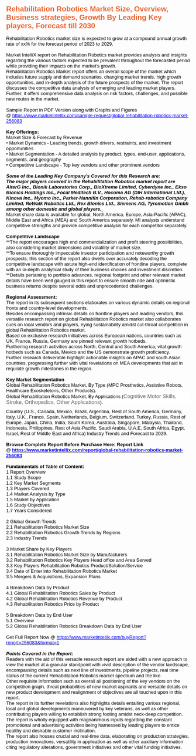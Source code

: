 <p style='margin-right:0cm;margin-left:0cm;font-size:16px;font-family:"Calibri",sans-serif;margin-top:0cm;margin-bottom:0cm;font-size:11.0pt;line-height:normal;'><strong><span style='font-size:20px;font-family:"Verdana",sans-serif;color:#EB622E;'>Rehabilitation Robotics Market Size, Overview, Business strategies, Growth By Leading Key players, Forecast till 2030</span></strong></p>
<p style='margin-right:0cm;margin-left:0cm;font-size:16px;font-family:"Calibri",sans-serif;margin-top:0cm;margin-bottom:0cm;font-size:11.0pt;line-height:normal;'><span style='font-size:13px;font-family:"Verdana",sans-serif;color:black;'>&nbsp;</span></p>
<p style='margin-right:0cm;margin-left:0cm;font-size:16px;font-family:"Calibri",sans-serif;margin-top:0cm;margin-bottom:0cm;font-size:11.0pt;line-height:normal;'><span style='font-size:13px;font-family:"Verdana",sans-serif;color:black;'>Rehabilitation Robotics market size is expected to grow at a compound annual growth rate of xx% for the forecast period of 2023 to 2029.</span></p>
<p style='margin-right:0cm;margin-left:0cm;font-size:16px;font-family:"Calibri",sans-serif;margin-top:0cm;margin-bottom:0cm;font-size:11.0pt;line-height:normal;'><span style='font-size:13px;font-family:"Verdana",sans-serif;color:black;'>&nbsp;</span></p>
<p style='margin-right:0cm;margin-left:0cm;font-size:16px;font-family:"Calibri",sans-serif;margin-top:0cm;margin-bottom:0cm;font-size:11.0pt;line-height:normal;'><span style='font-size:13px;font-family:"Verdana",sans-serif;color:black;'>Market IntelliX report on Rehabilitation Robotics market provides analysis and insights regarding the various factors expected to be prevalent throughout the forecasted period while providing their impacts on the market&apos;s growth.</span></p>
<p style='margin-right:0cm;margin-left:0cm;font-size:16px;font-family:"Calibri",sans-serif;margin-top:0cm;margin-bottom:0cm;font-size:11.0pt;line-height:normal;'><span style='font-size:13px;font-family:"Verdana",sans-serif;color:black;'>Rehabilitation Robotics Market report offers an overall scope of the market which includes future supply and demand scenarios, changing market trends, high growth opportunities, and in-depth analysis of the future prospects of the market. The report discusses the competitive data analysis of emerging and leading market players. Further, it offers comprehensive data analysis on risk factors, challenges, and possible new routes in the market.</span></p>
<p style='margin-right:0cm;margin-left:0cm;font-size:16px;font-family:"Calibri",sans-serif;margin-top:0cm;margin-bottom:0cm;font-size:11.0pt;line-height:normal;'><span style='font-size:13px;font-family:"Verdana",sans-serif;color:black;'>&nbsp;</span></p>
<p style='margin-right:0cm;margin-left:0cm;font-size:16px;font-family:"Calibri",sans-serif;margin-top:0cm;margin-bottom:0cm;font-size:11.0pt;line-height:normal;'><span style='font-size:13px;font-family:"Verdana",sans-serif;color:black;'>Sample Report in PDF Version along with Graphs and Figures @&nbsp;</span><a href="https://www.marketintellix.com/sample-request/global-rehabilitation-robotics-market-256083" title="Sample Request:  Rehabilitation Robotics"><span style='font-size:13px;font-family:"Verdana",sans-serif;color:blue;'>https://www.marketintellix.com/sample-request/global-rehabilitation-robotics-market-256083</span></a><span style='font-size:13px;font-family:"Verdana",sans-serif;color:black;'>&nbsp;</span></p>
<p style='margin-right:0cm;margin-left:0cm;font-size:16px;font-family:"Calibri",sans-serif;margin-top:0cm;margin-bottom:0cm;font-size:11.0pt;line-height:normal;'><span style='font-size:13px;font-family:"Verdana",sans-serif;color:black;'>&nbsp;</span></p>
<p style='margin-right:0cm;margin-left:0cm;font-size:16px;font-family:"Calibri",sans-serif;margin-top:0cm;margin-bottom:0cm;font-size:11.0pt;line-height:normal;'><span style='font-size:13px;font-family:"Verdana",sans-serif;color:black;'><strong>Key Offerings:</strong></span></p>
<p style='margin-right:0cm;margin-left:0cm;font-size:16px;font-family:"Calibri",sans-serif;margin-top:0cm;margin-bottom:0cm;font-size:11.0pt;line-height:normal;'><span style='font-size:13px;font-family:"Verdana",sans-serif;color:black;'>Market Size &amp; Forecast by Revenue</span></p>
<p style='margin-right:0cm;margin-left:0cm;font-size:16px;font-family:"Calibri",sans-serif;margin-top:0cm;margin-bottom:0cm;font-size:11.0pt;line-height:normal;'><span style='font-size:13px;font-family:"Verdana",sans-serif;color:black;'>&bull; Market Dynamics - Leading trends, growth drivers, restraints, and investment opportunities</span></p>
<p style='margin-right:0cm;margin-left:0cm;font-size:16px;font-family:"Calibri",sans-serif;margin-top:0cm;margin-bottom:0cm;font-size:11.0pt;line-height:normal;'><span style='font-size:13px;font-family:"Verdana",sans-serif;color:black;'>&bull; Market Segmentation - A detailed analysis by product, types, end-user, applications, segments, and geography</span></p>
<p style='margin-right:0cm;margin-left:0cm;font-size:16px;font-family:"Calibri",sans-serif;margin-top:0cm;margin-bottom:0cm;font-size:11.0pt;line-height:normal;'><span style='font-size:13px;font-family:"Verdana",sans-serif;color:black;'>&bull; Competitive Landscape - Top key vendors and other prominent vendors</span></p>
<p style='margin-right:0cm;margin-left:0cm;font-size:16px;font-family:"Calibri",sans-serif;margin-top:0cm;margin-bottom:0cm;font-size:11.0pt;line-height:normal;'><span style='font-size:13px;font-family:"Verdana",sans-serif;color:black;'>&nbsp;</span></p>
<p style='margin-right:0cm;margin-left:0cm;font-size:16px;font-family:"Calibri",sans-serif;margin-top:0cm;margin-bottom:0cm;font-size:11.0pt;line-height:normal;'><span style='font-size:13px;font-family:"Verdana",sans-serif;color:black;'><strong><em>Some of the Leading Key Company&apos;s Covered for this Research are:</em></strong></span></p>
<p style='margin-right:0cm;margin-left:0cm;font-size:16px;font-family:"Calibri",sans-serif;margin-top:0cm;margin-bottom:0cm;font-size:11.0pt;line-height:normal;'><span style='font-size:13px;font-family:"Verdana",sans-serif;color:black;'><strong><em>The major players covered in the Rehabilitation Robotics market report are AlterG Inc., Bionik Laboratories Corp., BioXtreme Limited, Cyberdyne Inc., Ekso Bionics Holdings Inc., Focal Meditech B.V., Hocoma AG (DIH International Ltd.), Kinova Inc., Myomo Inc., Parker-Hannifin Corporation, Rehab-robotics Company Limited, ReWalk Robotics Ltd., Rex Bionics Ltd., Siemens AG, Tyromotion Gmbh among other domestic and global players.</em><u>&nbsp;</u></strong></span></p>
<p style='margin-right:0cm;margin-left:0cm;font-size:16px;font-family:"Calibri",sans-serif;margin-top:0cm;margin-bottom:0cm;font-size:11.0pt;line-height:normal;'><span style='font-size:13px;font-family:"Verdana",sans-serif;color:black;'>Market share data is available for global, North America, Europe, Asia-Pacific (APAC), Middle East and Africa (MEA) and South America separately. MI analysts understand competitive strengths and provide competitive analysis for each competitor separately.</span></p>
<p style='margin-right:0cm;margin-left:0cm;font-size:16px;font-family:"Calibri",sans-serif;margin-top:0cm;margin-bottom:0cm;font-size:11.0pt;line-height:normal;'><span style='font-size:13px;font-family:"Verdana",sans-serif;color:black;'>&nbsp;</span></p>
<p style='margin-right:0cm;margin-left:0cm;font-size:16px;font-family:"Calibri",sans-serif;margin-top:0cm;margin-bottom:0cm;font-size:11.0pt;line-height:normal;'><span style='font-size:13px;font-family:"Verdana",sans-serif;color:black;'><strong>Competitive Landscape</strong></span></p>
<p style='margin-right:0cm;margin-left:0cm;font-size:16px;font-family:"Calibri",sans-serif;margin-top:0cm;margin-bottom:0cm;font-size:11.0pt;line-height:normal;'><span style='font-size:13px;font-family:"Verdana",sans-serif;color:black;'>**The report encourages high end commercialization and profit steering possibilities, also considering market dimensions and volatility of market size.</span></p>
<p style='margin-right:0cm;margin-left:0cm;font-size:16px;font-family:"Calibri",sans-serif;margin-top:0cm;margin-bottom:0cm;font-size:11.0pt;line-height:normal;'><span style='font-size:13px;font-family:"Verdana",sans-serif;color:black;'>**To ensure thoroughly impeccable investor participation and noteworthy growth prospects, this section of the report also dwells over accurately decoding the competitive landscape with astute high-end identification of frontline players, complete with an in-depth analytical study of their business choices and investment discretion.</span></p>
<p style='margin-right:0cm;margin-left:0cm;font-size:16px;font-family:"Calibri",sans-serif;margin-top:0cm;margin-bottom:0cm;font-size:11.0pt;line-height:normal;'><span style='font-size:13px;font-family:"Verdana",sans-serif;color:black;'>**Details pertaining to portfolio advances, regional footprint and other relevant market details have been well gauged in this report to ensure smooth ride and optimistic business returns despite several odds and unprecedented challenges.</span></p>
<p style='margin-right:0cm;margin-left:0cm;font-size:16px;font-family:"Calibri",sans-serif;margin-top:0cm;margin-bottom:0cm;font-size:11.0pt;line-height:normal;'><span style='font-size:13px;font-family:"Verdana",sans-serif;color:black;'>&nbsp;</span></p>
<p style='margin-right:0cm;margin-left:0cm;font-size:16px;font-family:"Calibri",sans-serif;margin-top:0cm;margin-bottom:0cm;font-size:11.0pt;line-height:normal;'><span style='font-size:13px;font-family:"Verdana",sans-serif;color:black;'><strong>Regional Assessment:</strong></span></p>
<p style='margin-right:0cm;margin-left:0cm;font-size:16px;font-family:"Calibri",sans-serif;margin-top:0cm;margin-bottom:0cm;font-size:11.0pt;line-height:normal;'><span style='font-size:13px;font-family:"Verdana",sans-serif;color:black;'>The report in its subsequent sections elaborates on various dynamic details on regional fronts and country-level developments.</span></p>
<p style='margin-right:0cm;margin-left:0cm;font-size:16px;font-family:"Calibri",sans-serif;margin-top:0cm;margin-bottom:0cm;font-size:11.0pt;line-height:normal;'><span style='font-size:13px;font-family:"Verdana",sans-serif;color:black;'>Besides encompassing intrinsic details on frontline players and leading vendors, this versatile research report on global Rehabilitation Robotics market also collaborates cues on local vendors and players, eying sustainability amidst cut-throat competition in global Rehabilitation Robotics market.</span></p>
<p style='margin-right:0cm;margin-left:0cm;font-size:16px;font-family:"Calibri",sans-serif;margin-top:0cm;margin-bottom:0cm;font-size:11.0pt;line-height:normal;'><span style='font-size:13px;font-family:"Verdana",sans-serif;color:black;'>Based on exclusive research initiatives across European nations, countries such as UK, France, Russia, Germany are pinned relevant growth hotbeds.</span></p>
<p style='margin-right:0cm;margin-left:0cm;font-size:16px;font-family:"Calibri",sans-serif;margin-top:0cm;margin-bottom:0cm;font-size:11.0pt;line-height:normal;'><span style='font-size:13px;font-family:"Verdana",sans-serif;color:black;'>Furthering research activities across North, Central and South America, vital growth hotbeds such as Canada, Mexico and the US demonstrate growth proficiency.</span></p>
<p style='margin-right:0cm;margin-left:0cm;font-size:16px;font-family:"Calibri",sans-serif;margin-top:0cm;margin-bottom:0cm;font-size:11.0pt;line-height:normal;'><span style='font-size:13px;font-family:"Verdana",sans-serif;color:black;'>Further research deliverable highlight actionable insights on APAC and south Asian countries, progressing further with vital revelations on MEA developments that aid in requisite growth milestones in the region.</span></p>
<p style='margin-right:0cm;margin-left:0cm;font-size:16px;font-family:"Calibri",sans-serif;margin-top:0cm;margin-bottom:0cm;font-size:11.0pt;line-height:normal;'><span style='font-size:13px;font-family:"Verdana",sans-serif;color:black;'>&nbsp;</span></p>
<p style='margin-right:0cm;margin-left:0cm;font-size:16px;font-family:"Calibri",sans-serif;margin-top:0cm;margin-bottom:0cm;font-size:11.0pt;line-height:normal;'><span style='font-size:13px;font-family:"Verdana",sans-serif;color:black;'><strong>Key Market Segmentation</strong></span></p>
<p style='margin-right:0cm;margin-left:0cm;font-size:16px;font-family:"Calibri",sans-serif;margin-top:0cm;margin-bottom:0cm;font-size:11.0pt;line-height:normal;'><span style='font-size:13px;font-family:"Verdana",sans-serif;color:black;'>Global Rehabilitation Robotics Market, By Type (MPC Prosthetics, Assistive Robots, Healthcare Exoskeletons, Other Products).</span></p>
<p style='margin-right:0cm;margin-left:0cm;font-size:16px;font-family:"Calibri",sans-serif;margin-top:0cm;margin-bottom:7.5pt;font-size:11.0pt;background:white;vertical-align:baseline;'><span style='font-size:13px;font-family:"Verdana",sans-serif;color:black;'>Global Rehabilitation Robotics Market, By Applications (</span><span style='font-family:"Arial",sans-serif;color:#62646A;'>Cognitive Motor Skills, Stroke, Orthopedics, Other Applications</span><span style='font-size:13px;font-family:"Verdana",sans-serif;color:black;'>).</span></p>
<p style='margin-right:0cm;margin-left:0cm;font-size:16px;font-family:"Calibri",sans-serif;margin-top:0cm;margin-bottom:0cm;font-size:11.0pt;line-height:normal;'><span style='font-size:13px;font-family:"Verdana",sans-serif;color:black;'>Country (U.S., Canada, Mexico, Brazil, Argentina, Rest of South America, Germany, Italy, U.K., France, Spain, Netherlands, Belgium, Switzerland, Turkey, Russia, Rest of Europe, Japan, China, India, South Korea, Australia, Singapore, Malaysia, Thailand, Indonesia, Philippines, Rest of Asia-Pacific, Saudi Arabia, U.A.E, South Africa, Egypt, Israel, Rest of Middle East and Africa) Industry Trends and Forecast to 2029.</span></p>
<p style='margin-right:0cm;margin-left:0cm;font-size:16px;font-family:"Calibri",sans-serif;margin-top:0cm;margin-bottom:0cm;font-size:11.0pt;line-height:normal;'><span style='font-size:13px;font-family:"Verdana",sans-serif;color:black;'>&nbsp;</span></p>
<p style='margin-right:0cm;margin-left:0cm;font-size:16px;font-family:"Calibri",sans-serif;margin-top:0cm;margin-bottom:0cm;font-size:11.0pt;line-height:normal;'><span style='font-size:13px;font-family:"Verdana",sans-serif;color:black;'><strong>Browse Complete Report Before Purchase Here: Report Link @&nbsp;</strong></span><strong><a href="https://www.marketintellix.com/report/global-rehabilitation-robotics-market-256083" title=" Rehabilitation Robotics Market valuation to boom through 2026 | AlterG Inc., Bionik Laboratories Corp., BioXtreme Limited, Cyberdyne Inc., Ekso Bionics Holdings Inc., Focal Meditech B.V."><span style='font-size:13px;font-family:"Verdana",sans-serif;color:blue;'>https://www.marketintellix.com/report/global-rehabilitation-robotics-market-256083</span></a></strong><span style='font-size:13px;font-family:"Verdana",sans-serif;color:black;'><strong>&nbsp;</strong></span></p>
<p style='margin-right:0cm;margin-left:0cm;font-size:16px;font-family:"Calibri",sans-serif;margin-top:0cm;margin-bottom:0cm;font-size:11.0pt;line-height:normal;'><span style='font-size:13px;font-family:"Verdana",sans-serif;color:black;'>&nbsp;</span></p>
<p style='margin-right:0cm;margin-left:0cm;font-size:16px;font-family:"Calibri",sans-serif;margin-top:0cm;margin-bottom:0cm;font-size:11.0pt;line-height:normal;'><span style='font-size:13px;font-family:"Verdana",sans-serif;color:black;'><strong>Fundamentals of Table of Content:</strong></span></p>
<p style='margin-right:0cm;margin-left:0cm;font-size:16px;font-family:"Calibri",sans-serif;margin-top:0cm;margin-bottom:0cm;font-size:11.0pt;line-height:normal;'><span style='font-size:13px;font-family:"Verdana",sans-serif;color:black;'>1 Report Overview</span></p>
<p style='margin-right:0cm;margin-left:0cm;font-size:16px;font-family:"Calibri",sans-serif;margin-top:0cm;margin-bottom:0cm;font-size:11.0pt;line-height:normal;'><span style='font-size:13px;font-family:"Verdana",sans-serif;color:black;'>1.1 Study Scope</span></p>
<p style='margin-right:0cm;margin-left:0cm;font-size:16px;font-family:"Calibri",sans-serif;margin-top:0cm;margin-bottom:0cm;font-size:11.0pt;line-height:normal;'><span style='font-size:13px;font-family:"Verdana",sans-serif;color:black;'>1.2 Key Market Segments</span></p>
<p style='margin-right:0cm;margin-left:0cm;font-size:16px;font-family:"Calibri",sans-serif;margin-top:0cm;margin-bottom:0cm;font-size:11.0pt;line-height:normal;'><span style='font-size:13px;font-family:"Verdana",sans-serif;color:black;'>1.3 Players Covered</span></p>
<p style='margin-right:0cm;margin-left:0cm;font-size:16px;font-family:"Calibri",sans-serif;margin-top:0cm;margin-bottom:0cm;font-size:11.0pt;line-height:normal;'><span style='font-size:13px;font-family:"Verdana",sans-serif;color:black;'>1.4 Market Analysis by Type</span></p>
<p style='margin-right:0cm;margin-left:0cm;font-size:16px;font-family:"Calibri",sans-serif;margin-top:0cm;margin-bottom:0cm;font-size:11.0pt;line-height:normal;'><span style='font-size:13px;font-family:"Verdana",sans-serif;color:black;'>1.5 Market by Application</span></p>
<p style='margin-right:0cm;margin-left:0cm;font-size:16px;font-family:"Calibri",sans-serif;margin-top:0cm;margin-bottom:0cm;font-size:11.0pt;line-height:normal;'><span style='font-size:13px;font-family:"Verdana",sans-serif;color:black;'>1.6 Study Objectives</span></p>
<p style='margin-right:0cm;margin-left:0cm;font-size:16px;font-family:"Calibri",sans-serif;margin-top:0cm;margin-bottom:0cm;font-size:11.0pt;line-height:normal;'><span style='font-size:13px;font-family:"Verdana",sans-serif;color:black;'>1.7 Years Considered</span></p>
<p style='margin-right:0cm;margin-left:0cm;font-size:16px;font-family:"Calibri",sans-serif;margin-top:0cm;margin-bottom:0cm;font-size:11.0pt;line-height:normal;'><span style='font-size:13px;font-family:"Verdana",sans-serif;color:black;'>&nbsp;</span></p>
<p style='margin-right:0cm;margin-left:0cm;font-size:16px;font-family:"Calibri",sans-serif;margin-top:0cm;margin-bottom:0cm;font-size:11.0pt;line-height:normal;'><span style='font-size:13px;font-family:"Verdana",sans-serif;color:black;'>2 Global Growth Trends</span></p>
<p style='margin-right:0cm;margin-left:0cm;font-size:16px;font-family:"Calibri",sans-serif;margin-top:0cm;margin-bottom:0cm;font-size:11.0pt;line-height:normal;'><span style='font-size:13px;font-family:"Verdana",sans-serif;color:black;'>2.1 Rehabilitation Robotics Market Size</span></p>
<p style='margin-right:0cm;margin-left:0cm;font-size:16px;font-family:"Calibri",sans-serif;margin-top:0cm;margin-bottom:0cm;font-size:11.0pt;line-height:normal;'><span style='font-size:13px;font-family:"Verdana",sans-serif;color:black;'>2.2 Rehabilitation Robotics Growth Trends by Regions</span></p>
<p style='margin-right:0cm;margin-left:0cm;font-size:16px;font-family:"Calibri",sans-serif;margin-top:0cm;margin-bottom:0cm;font-size:11.0pt;line-height:normal;'><span style='font-size:13px;font-family:"Verdana",sans-serif;color:black;'>2.3 Industry Trends</span></p>
<p style='margin-right:0cm;margin-left:0cm;font-size:16px;font-family:"Calibri",sans-serif;margin-top:0cm;margin-bottom:0cm;font-size:11.0pt;line-height:normal;'><span style='font-size:13px;font-family:"Verdana",sans-serif;color:black;'>&nbsp;</span></p>
<p style='margin-right:0cm;margin-left:0cm;font-size:16px;font-family:"Calibri",sans-serif;margin-top:0cm;margin-bottom:0cm;font-size:11.0pt;line-height:normal;'><span style='font-size:13px;font-family:"Verdana",sans-serif;color:black;'>3 Market Share by Key Players</span></p>
<p style='margin-right:0cm;margin-left:0cm;font-size:16px;font-family:"Calibri",sans-serif;margin-top:0cm;margin-bottom:0cm;font-size:11.0pt;line-height:normal;'><span style='font-size:13px;font-family:"Verdana",sans-serif;color:black;'>3.1 Rehabilitation Robotics Market Size by Manufacturers</span></p>
<p style='margin-right:0cm;margin-left:0cm;font-size:16px;font-family:"Calibri",sans-serif;margin-top:0cm;margin-bottom:0cm;font-size:11.0pt;line-height:normal;'><span style='font-size:13px;font-family:"Verdana",sans-serif;color:black;'>3.2 Rehabilitation Robotics Key Players Head office and Area Served</span></p>
<p style='margin-right:0cm;margin-left:0cm;font-size:16px;font-family:"Calibri",sans-serif;margin-top:0cm;margin-bottom:0cm;font-size:11.0pt;line-height:normal;'><span style='font-size:13px;font-family:"Verdana",sans-serif;color:black;'>3.3 Key Players Rehabilitation Robotics Product/Solution/Service</span></p>
<p style='margin-right:0cm;margin-left:0cm;font-size:16px;font-family:"Calibri",sans-serif;margin-top:0cm;margin-bottom:0cm;font-size:11.0pt;line-height:normal;'><span style='font-size:13px;font-family:"Verdana",sans-serif;color:black;'>3.4 Date of Enter into Rehabilitation Robotics Market</span></p>
<p style='margin-right:0cm;margin-left:0cm;font-size:16px;font-family:"Calibri",sans-serif;margin-top:0cm;margin-bottom:0cm;font-size:11.0pt;line-height:normal;'><span style='font-size:13px;font-family:"Verdana",sans-serif;color:black;'>3.5 Mergers &amp; Acquisitions, Expansion Plans</span></p>
<p style='margin-right:0cm;margin-left:0cm;font-size:16px;font-family:"Calibri",sans-serif;margin-top:0cm;margin-bottom:0cm;font-size:11.0pt;line-height:normal;'><span style='font-size:13px;font-family:"Verdana",sans-serif;color:black;'>&nbsp;</span></p>
<p style='margin-right:0cm;margin-left:0cm;font-size:16px;font-family:"Calibri",sans-serif;margin-top:0cm;margin-bottom:0cm;font-size:11.0pt;line-height:normal;'><span style='font-size:13px;font-family:"Verdana",sans-serif;color:black;'>4 Breakdown Data by Product</span></p>
<p style='margin-right:0cm;margin-left:0cm;font-size:16px;font-family:"Calibri",sans-serif;margin-top:0cm;margin-bottom:0cm;font-size:11.0pt;line-height:normal;'><span style='font-size:13px;font-family:"Verdana",sans-serif;color:black;'>4.1 Global Rehabilitation Robotics Sales by Product</span></p>
<p style='margin-right:0cm;margin-left:0cm;font-size:16px;font-family:"Calibri",sans-serif;margin-top:0cm;margin-bottom:0cm;font-size:11.0pt;line-height:normal;'><span style='font-size:13px;font-family:"Verdana",sans-serif;color:black;'>4.2 Global Rehabilitation Robotics Revenue by Product</span></p>
<p style='margin-right:0cm;margin-left:0cm;font-size:16px;font-family:"Calibri",sans-serif;margin-top:0cm;margin-bottom:0cm;font-size:11.0pt;line-height:normal;'><span style='font-size:13px;font-family:"Verdana",sans-serif;color:black;'>4.3 Rehabilitation Robotics Price by Product</span></p>
<p style='margin-right:0cm;margin-left:0cm;font-size:16px;font-family:"Calibri",sans-serif;margin-top:0cm;margin-bottom:0cm;font-size:11.0pt;line-height:normal;'><span style='font-size:13px;font-family:"Verdana",sans-serif;color:black;'>&nbsp;</span></p>
<p style='margin-right:0cm;margin-left:0cm;font-size:16px;font-family:"Calibri",sans-serif;margin-top:0cm;margin-bottom:0cm;font-size:11.0pt;line-height:normal;'><span style='font-size:13px;font-family:"Verdana",sans-serif;color:black;'>5 Breakdown Data by End User</span></p>
<p style='margin-right:0cm;margin-left:0cm;font-size:16px;font-family:"Calibri",sans-serif;margin-top:0cm;margin-bottom:0cm;font-size:11.0pt;line-height:normal;'><span style='font-size:13px;font-family:"Verdana",sans-serif;color:black;'>5.1 Overview</span></p>
<p style='margin-right:0cm;margin-left:0cm;font-size:16px;font-family:"Calibri",sans-serif;margin-top:0cm;margin-bottom:0cm;font-size:11.0pt;line-height:normal;'><span style='font-size:13px;font-family:"Verdana",sans-serif;color:black;'>5.2 Global Rehabilitation Robotics Breakdown Data by End User</span></p>
<p style='margin-right:0cm;margin-left:0cm;font-size:16px;font-family:"Calibri",sans-serif;margin-top:0cm;margin-bottom:0cm;font-size:11.0pt;line-height:normal;'><span style='font-size:13px;font-family:"Verdana",sans-serif;color:black;'>&nbsp;</span></p>
<p style='margin-right:0cm;margin-left:0cm;font-size:16px;font-family:"Calibri",sans-serif;margin-top:0cm;margin-bottom:0cm;font-size:11.0pt;line-height:normal;'><span style='font-size:13px;font-family:"Verdana",sans-serif;color:black;'>Get Full Report Now @&nbsp;</span><a href="https://www.marketintellix.com/buyReport?report=256083&format=1" title="Buy Report:  Rehabilitation Robotics"><span style='font-size:13px;font-family:"Verdana",sans-serif;color:blue;'>https://www.marketintellix.com/buyReport?report=256083&amp;format=1</span></a><span style='font-size:13px;font-family:"Verdana",sans-serif;color:black;'>&nbsp;&nbsp;</span></p>
<p style='margin-right:0cm;margin-left:0cm;font-size:16px;font-family:"Calibri",sans-serif;margin-top:0cm;margin-bottom:0cm;font-size:11.0pt;line-height:normal;'><span style='font-size:13px;font-family:"Verdana",sans-serif;color:black;'>&nbsp;</span></p>
<p style='margin-right:0cm;margin-left:0cm;font-size:16px;font-family:"Calibri",sans-serif;margin-top:0cm;margin-bottom:0cm;font-size:11.0pt;line-height:normal;'><span style='font-size:13px;font-family:"Verdana",sans-serif;color:black;'><em><strong>Points Covered in the Report:</strong></em></span></p>
<p style='margin-right:0cm;margin-left:0cm;font-size:16px;font-family:"Calibri",sans-serif;margin-top:0cm;margin-bottom:0cm;font-size:11.0pt;line-height:normal;'><span style='font-size:13px;font-family:"Verdana",sans-serif;color:black;'>Readers with the aid of this versatile research report are aided with a new approach to view the market at a granular standpoint with vivid description of the vendor landscape, encompassing details such as next line of investments, pipeline projects, real time status of the current Rehabilitation Robotics market spectrum and the like.</span></p>
<p style='margin-right:0cm;margin-left:0cm;font-size:16px;font-family:"Calibri",sans-serif;margin-top:0cm;margin-bottom:0cm;font-size:11.0pt;line-height:normal;'><span style='font-size:13px;font-family:"Verdana",sans-serif;color:black;'>Other requisite information such as overall all positioning of the key vendors on the competition graph, threat probabilities of new market aspirants and versatile details on new product development and realignment of objectives are all touched upon in this report.</span></p>
<p style='margin-right:0cm;margin-left:0cm;font-size:16px;font-family:"Calibri",sans-serif;margin-top:0cm;margin-bottom:0cm;font-size:11.0pt;line-height:normal;'><span style='font-size:13px;font-family:"Verdana",sans-serif;color:black;'>The report in its further revelations also highlights details entailing various regional, local and global developments maneuvered by key veterans, as well as other contributing players willing to establish strong footing amidst neck-deep competition.</span></p>
<p style='margin-right:0cm;margin-left:0cm;font-size:16px;font-family:"Calibri",sans-serif;margin-top:0cm;margin-bottom:0cm;font-size:11.0pt;line-height:normal;'><span style='font-size:13px;font-family:"Verdana",sans-serif;color:black;'>The report is wholly equipped with magnanimous inputs regarding the constant promotional and advertising activities being harnessed by leading players to entice healthy and desirable customer inclination.</span></p>
<p style='margin-right:0cm;margin-left:0cm;font-size:16px;font-family:"Calibri",sans-serif;margin-top:0cm;margin-bottom:0cm;font-size:11.0pt;line-height:normal;'><span style='font-size:13px;font-family:"Verdana",sans-serif;color:black;'>The report also houses crucial and real-time data, elaborating on production strategies, production innovations, versatility in application as well as other auxiliary information citing regulatory alterations, government initiatives and other vital funding initiatives.</span></p>
<p style='margin-right:0cm;margin-left:0cm;font-size:16px;font-family:"Calibri",sans-serif;margin-top:0cm;margin-bottom:0cm;font-size:11.0pt;line-height:normal;'><span style='font-size:13px;font-family:"Verdana",sans-serif;color:black;'>&nbsp;</span></p>
<p style='margin-right:0cm;margin-left:0cm;font-size:16px;font-family:"Calibri",sans-serif;margin-top:0cm;margin-bottom:0cm;font-size:11.0pt;line-height:normal;'><br></p>
